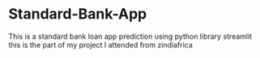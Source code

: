 # Standard-Bank-App
This is a standard bank loan app prediction using python library streamlit this is the part of my project I attended from zindiafrica
